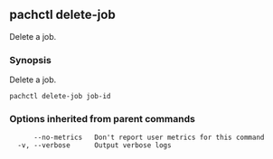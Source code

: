 ## pachctl delete-job

Delete a job.

### Synopsis


Delete a job.

```
pachctl delete-job job-id
```

### Options inherited from parent commands

```
      --no-metrics   Don't report user metrics for this command
  -v, --verbose      Output verbose logs
```


